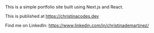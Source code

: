 This is a simple portfolio site built using Next.js and React.

This is published at https://christinacodes.dev

Find me on LinkedIn: https://www.linkedin.com/in/christinademartinez/
